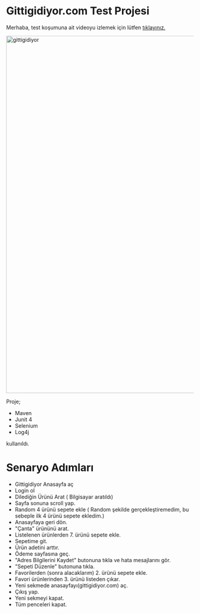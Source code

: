 # Gittigidiyor.com Test Projesi

Merhaba, test koşumuna ait videoyu izlemek için lütfen [tıklayınız.](https://youtu.be/cJXUGCTivQE)


<img width="960" alt="gittigidiyor" src="https://user-images.githubusercontent.com/26657802/144559367-6d41ef2e-c692-4b57-b5c0-6c19224c7bfc.png">


Proje;
 - Maven
 - Junit 4
 - Selenium
 - Log4j 

kullanıldı.

# Senaryo Adımları

 - Gittigidiyor Anasayfa aç
 - Login ol
 - Dilediğin Ürünü Arat ( Bilgisayar aratıldı)
 - Sayfa sonuna scroll yap.
 - Random 4 ürünü sepete ekle ( Random şekilde gerçekleştiremedim, bu sebeple ilk 4 ürünü sepete ekledim.)
 - Anasayfaya geri dön.
 - "Çanta" ürününü arat.
 -  Listelenen ürünlerden 7. ürünü sepete ekle.
 - Sepetime git.
 - Ürün adetini arttır.
 - Ödeme sayfasına geç.
 - "Adres Bilgilerini Kaydet" butonuna tıkla ve hata mesajlarını gör.
 - "Sepeti Düzenle" butonuna tıkla.
 - Favorilerden (sonra alacaklarım) 2. ürünü sepete ekle.
 - Favori ürünlerinden 3. ürünü listeden çıkar.
 - Yeni sekmede anasayfayı(gittigidiyor.com) aç.
 - Çıkış yap.
 - Yeni sekmeyi kapat.
 - Tüm penceleri kapat.
 
